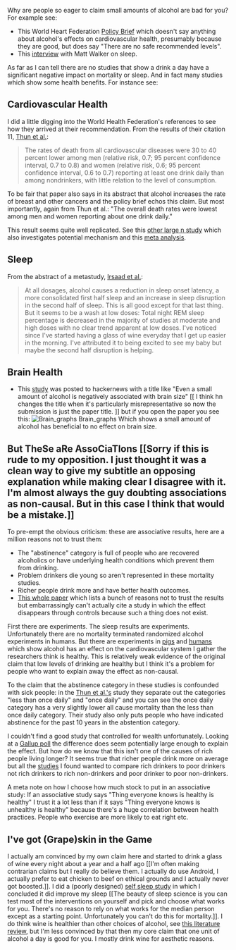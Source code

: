 Why are people so eager to claim small amounts of alcohol are bad for you? For example see:
- This World Heart Federation [Policy Brief](https://world-heart-federation.org/news/no-amount-of-alcohol-is-good-for-the-heart-says-world-heart-federation/) which doesn't say anything about alcohol's effects on cardiovascular health, presumably because they are good, but does say "There are no safe recommended levels".
- This [interview](https://www.npr.org/transcripts/705224359#:~:text=AUBREY%3A%20But%20there%27s,Sadly%2C%20it%20does.) with Matt Walker on sleep.

As far as I can tell there are no studies that show a drink a day have a significant negative impact on mortality or sleep. And in fact many studies which show some health benefits. For instance see:

## Cardiovascular Health

I did a little digging into the World Health Federation's references to see how they arrived at their recommendation. From the results of their citation 11, [Thun et al.](https://pubmed.ncbi.nlm.nih.gov/9392695/):
> The rates of death from all cardiovascular diseases were 30 to 40 percent lower among men (relative risk, 0.7; 95 percent confidence interval, 0.7 to 0.8) and women (relative risk, 0.6; 95 percent confidence interval, 0.6 to 0.7) reporting at least one drink daily than among nondrinkers, with little relation to the level of consumption.

To be fair that paper also says in its abstract that alcohol increases the rate of breast and other cancers and the policy brief echos this claim. But most importantly, again from Thun et al.: "The overall death rates were lowest among men and women reporting about one drink daily."

This result seems quite well replicated. See this [other large n study](https://www.ncbi.nlm.nih.gov/pmc/articles/PMC2745640/) which also investigates potential mechanism and this [meta analysis](https://www.ncbi.nlm.nih.gov/pmc/articles/PMC9115901/).

## Sleep

From the abstract of a metastudy, [Irsaad et al.](https://pubmed.ncbi.nlm.nih.gov/23347102/):
> At all dosages, alcohol causes a reduction in sleep onset latency, a more consolidated first half sleep and an increase in sleep disruption in the second half of sleep.
This is all good except for that last thing. But it seems to be a wash at low doses:
> Total night REM sleep percentage is decreased in the majority of studies at moderate and high doses with no clear trend apparent at low doses.
I've noticed since I've started having a glass of wine everyday that I get up easier in the morning. I've attributed it to being excited to see my baby but maybe the second half disruption is helping.

## Brain Health
- This [study](https://www.nature.com/articles/s41467-022-28735-5) was posted to hackernews with a title like "Even a small amount of alcohol is negatively associated with brain size" [[ I think hn changes the title when it's particularly misrepresentative so now the submission is just the paper title. ]] but if you open the paper you see this:
![Brain_graphs Brain_graphs](/asset/pic/brainalc.png)
Which shows a small amount of alcohol has beneficial to no effect on brain size.

## But TheSe aRe AssoCiaTIons [[Sorry if this is rude to my opposition. I just thought it was a clean way to give my subtitle an opposing explanation while making clear I disagree with it. I'm almost always the guy doubting associations as non-causal. But in this case I think that would be a mistake.]]

To pre-empt the obvious criticism: these are associative results, here are a million reasons not to trust them:
* The "abstinence" category is full of people who are recovered alcoholics or have underlying health conditions which prevent them from drinking.
* Problem drinkers die young so aren't represented in these mortality studies.
* Richer people drink more and have better health outcomes.
* [This whole paper](https://pubmed.ncbi.nlm.nih.gov/27316346/) which lists a bunch of reasons not to trust the results but embarrassingly can't actually cite a study in which the effect disappears through controls because such a thing does not exist.

First there are experiments. The sleep results are experiments. Unfortunately there are no mortality terminated randomized alcohol experiments in humans. But there are experiments in [pigs](https://www.ncbi.nlm.nih.gov/pmc/articles/PMC4246020/) and [humans](https://pubmed.ncbi.nlm.nih.gov/25194258/) which show alcohol has an effect on the cardiovascular system I gather the researchers think is healthy. This is relatively weak evidence of the original claim that low levels of drinking are healthy but I think it's a problem for people who want to explain away the effect as non-causal.

To the claim that the abstinence category in these studies is confounded with sick people: in the [Thun et al.'s](https://pubmed.ncbi.nlm.nih.gov/9392695/) study they separate out the categories "less than once daily" and "once daily" and you can see the once daily category has a very slightly lower all cause mortality than the less than once daily category. Their study also only puts people who have indicated abstinence for the past 10 years in the abstention category.

I couldn't find a good study that controlled for wealth unfortunately. Looking at a [Gallup poll](https://news.gallup.com/poll/141656/Drinking-Rate-Edges-Slightly-Year-High.aspx) the difference does seem potentially large enough to explain the effect. But how do we know that this isn't one of the causes of rich people living longer? It seems true that richer people drink more on average but all the [studies](https://www.ncbi.nlm.nih.gov/pmc/articles/PMC4872618/) I found wanted to compare rich drinkers to poor drinkers not rich drinkers to rich non-drinkers and poor drinker to poor non-drinkers.

A meta note on how I choose how much stock to put in an associative study: If an associative study says "Thing everyone knows is healthy is healthy" I trust it a lot less than if it says "Thing everyone knows is unhealthy is healthy" because there's a huge correlation between health practices. People who exercise are more likely to eat right etc.

## I've got (Grape)skin in the Game

I actually am convinced by my own claim here and started to drink a glass of wine every night about a year and a half ago [[I'm often making contrarian claims but I really do believe them. I actually do use Android, I actually prefer to eat chicken to beef on ethical grounds and I actually never got boosted.]]. I did a (poorly designed) [self sleep study](https://ja3k.com/blog/wine) in which I concluded it did improve my sleep [[The beauty of sleep science is you can test most of the interventions on yourself and pick and choose what works for you. There's no reason to rely on what works for the median person except as a starting point. Unfortunately you can't do this for mortality.]]. I do think wine is healthier than other choices of alcohol, see [this literature review](https://www.ncbi.nlm.nih.gov/pmc/articles/PMC6099584/), but I'm less convinced by that then my core claim that one unit of alcohol a day is good for you. I mostly drink wine for aesthetic reasons.
